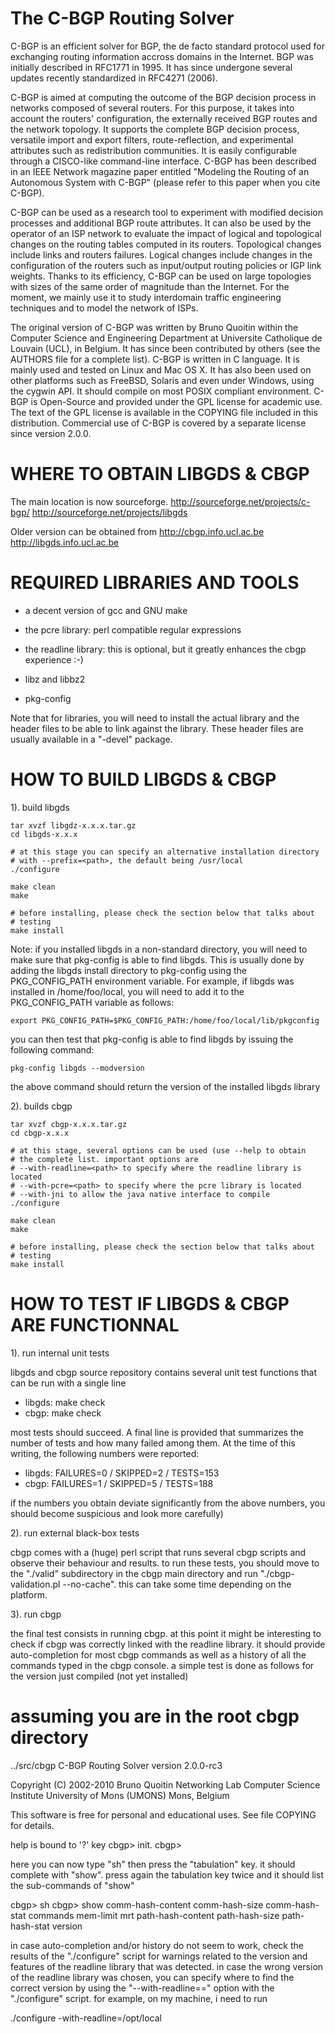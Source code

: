 The C-BGP Routing Solver
==

C-BGP is an efficient solver for BGP, the de facto standard protocol
used for exchanging routing information accross domains in the
Internet. BGP was initially described in RFC1771 in 1995. It has since
undergone several updates recently standardized in RFC4271 (2006).

C-BGP is aimed at computing the outcome of the BGP decision process in
networks composed of several routers. For this purpose, it takes into
account the routers' configuration, the externally received BGP routes
and the network topology. It supports the complete BGP decision
process, versatile import and export filters, route-reflection, and
experimental attributes such as redistribution communities. It is
easily configurable through a CISCO-like command-line interface. C-BGP
has been described in an IEEE Network magazine paper entitled
"Modeling the Routing of an Autonomous System with C-BGP" (please
refer to this paper when you cite C-BGP).

C-BGP can be used as a research tool to experiment with modified
decision processes and additional BGP route attributes. It can also be
used by the operator of an ISP network to evaluate the impact of
logical and topological changes on the routing tables computed in its
routers. Topological changes include links and routers
failures. Logical changes include changes in the configuration of the
routers such as input/output routing policies or IGP link
weights. Thanks to its efficiency, C-BGP can be used on large
topologies with sizes of the same order of magnitude than the
Internet. For the moment, we mainly use it to study interdomain
traffic engineering techniques and to model the network of ISPs.

The original version of C-BGP was written by Bruno Quoitin within the
Computer Science and Engineering Department at Universite Catholique
de Louvain (UCL), in Belgium. It has since been contributed by others
(see the AUTHORS file for a complete list). C-BGP is written in C
language. It is mainly used and tested on Linux and Mac OS X. It has
also been used on other platforms such as FreeBSD, Solaris and even
under Windows, using the cygwin API. It should compile on most POSIX
compliant environment. C-BGP is Open-Source and provided under the
GPL license for academic use. The text of the GPL license is
available in the COPYING file included in this distribution.
Commercial use of C-BGP is covered by a separate license since
version 2.0.0.


WHERE TO OBTAIN LIBGDS & CBGP
==

The main location is now sourceforge.
	http://sourceforge.net/projects/c-bgp/
	http://sourceforge.net/projects/libgds


Older version can be obtained from
	http://cbgp.info.ucl.ac.be
	http://libgds.info.ucl.ac.be


REQUIRED LIBRARIES AND TOOLS
==

- a decent version of gcc and GNU make

- the pcre library: perl compatible regular expressions
  
- the readline library: this is optional, but it greatly enhances the cbgp
  experience :-)

- libz and libbz2

- pkg-config

Note that for libraries, you will need to install the actual library and the header files to be able to link against the library. These header files are usually available in a "-devel" package.


HOW TO BUILD LIBGDS & CBGP
==

1). build libgds

	tar xvzf libgdz-x.x.x.tar.gz
	cd libgds-x.x.x

	# at this stage you can specify an alternative installation directory
	# with --prefix=<path>, the default being /usr/local
	./configure

	make clean
	make

	# before installing, please check the section below that talks about
	# testing
	make install


Note: if you installed libgds in a non-standard directory, you will need to
make sure that pkg-config is able to find libgds. This is usually done by
adding the libgds install directory to pkg-config using the PKG_CONFIG_PATH
environment variable. For example, if libgds was installed in /home/foo/local, you will need to add it to the PKG_CONFIG_PATH variable as follows:

	export PKG_CONFIG_PATH=$PKG_CONFIG_PATH:/home/foo/local/lib/pkgconfig

you can then test that pkg-config is able to find libgds by issuing the following command:

	pkg-config libgds --modversion

the above command should return the version of the installed libgds library


2). builds cbgp

	tar xvzf cbgp-x.x.x.tar.gz
	cd cbgp-x.x.x

	# at this stage, several options can be used (use --help to obtain
	# the complete list. important options are
	# --with-readline=<path> to specify where the readline library is located
	# --with-pcre=<path> to specify where the pcre library is located
	# --with-jni to allow the java native interface to compile
	./configure

	make clean
	make

	# before installing, please check the section below that talks about
	# testing
	make install


HOW TO TEST IF LIBGDS & CBGP ARE FUNCTIONNAL
==

1). run internal unit tests

libgds and cbgp source repository contains several unit test functions that can be run with a single line

* libgds: make check
* cbgp: make check

most tests should succeed. A final line is provided that summarizes the number of tests and how many failed among them. At the time of this writing, the following numbers were reported:

* libgds: FAILURES=0 / SKIPPED=2 / TESTS=153
* cbgp: FAILURES=1 / SKIPPED=5 / TESTS=188

if the numbers you obtain deviate significantly from the above numbers, you should become suspicious and look more carefully)


2). run external black-box tests

cbgp comes with a (huge) perl script that runs several cbgp scripts and observe their behaviour and results. to run these tests, you should move to the "./valid" subdirectory in the cbgp main directory and run "./cbgp-validation.pl --no-cache". this can take some time depending on the platform.


3). run cbgp

the final test consists in running cbgp. at this point it might be interesting to check if cbgp was correctly linked with the readline library. it should provide auto-completion for most cbgp commands as well as a history of all the commands typed in the cbgp console. a simple test is done as follows for the version just compiled (not yet installed)

# assuming you are in the root cbgp directory
../src/cbgp
C-BGP Routing Solver version 2.0.0-rc3

  Copyright (C) 2002-2010 Bruno Quoitin
  Networking Lab
  Computer Science Institute
  University of Mons (UMONS)
  Mons, Belgium
  
  This software is free for personal and educational uses.
  See file COPYING for details.

help is bound to '?' key
cbgp> init.
cbgp>

here you can now type "sh" then press the "tabulation" key. it should complete with "show". press again the tabulation key twice and it should list the sub-commands of "show"

cbgp> sh <tab>
cbgp> show <tab><tab>
        comm-hash-content
        comm-hash-size
        comm-hash-stat
        commands
        mem-limit
        mrt
        path-hash-content
        path-hash-size
        path-hash-stat
        version

in case auto-completion and/or history do not seem to work, check the results of the "./configure" script for warnings related to the version and features of the readline library that was detected. in case the wrong version of the readline library was chosen, you can specify where to find the correct version by using the "--with-readline==<path>" option with the "./configure" script. for example, on my machine, i need to run

./configure -with-readline=/opt/local
